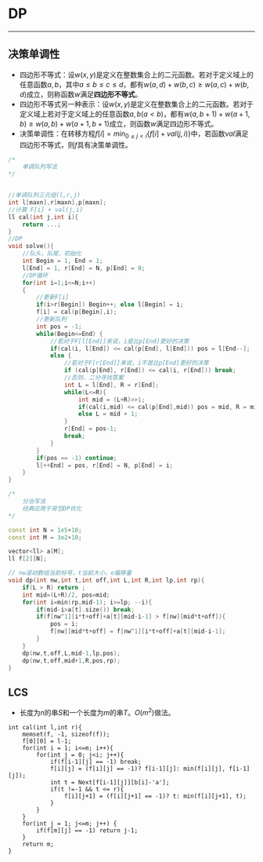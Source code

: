 # DP

---

## 决策单调性

- 四边形不等式：设$w(x,y)$是定义在整数集合上的二元函数。若对于定义域上的任意函数$a,b$，其中$a\le b\le c\le d$，都有$w(a,d)+w(b,c)\ge w(a,c)+w(b,d)$成立，则称函数$w$满足**四边形不等式**。
- 四边形不等式另一种表示：设$w(x,y)$是定义在整数集合上的二元函数。若对于定义域上若对于定义域上的任意函数$a,b(a<b)$，都有$w(a, b+1)+w(a+1,b)\ge w(a,b)+w(a+1,b+1)$成立，则函数$w$满足四边形不等式。
- 决策单调性：在转移方程$f[i]=min_{0\le j<i}\{f[i]+val(j,i)\}$中，若函数$val$满足四边形不等式，则$f$具有决策单调性。

```c++
/*
	单调队列写法
*/


//单调队列三元组(l,r,j)
int l[maxn],r[maxn],p[maxn]; 
//计算 F[i] + val(j,i)
ll cal(int j,int i){
    return ...; 
}
//DP
void solve(){
    //队头，队尾，初始化
    int Begin = 1, End = 1;
    l[End] = 1, r[End] = N, p[End] = 0; 
    //DP循环
    for(int i=1;i<=N;i++)
    {
        //更新F[i] 
        if(i>r[Begin]) Begin++; else l[Begin] = i;
        f[i] = cal(p[Begin],i); 
        //更新队列
        int pos = -1;
        while(Begin<=End) {
            //若对于F[l[End]]来说，i是⽐p[End]更好的决策
            if(cal(i, l[End]) <= cal(p[End], l[End])) pos = l[End--]; 
            else {
                //若对于F[r[End]]来说，i不是比p[End]更好的决策
                if (cal(p[End], r[End]) <= cal(i, r[End])) break; 
                //否则，二分寻找答案
                int L = l[End], R = r[End];
                while(L<=R){
                    int mid = (L+R)>>1;
                    if(cal(i,mid) <= cal(p[End],mid)) pos = mid, R = mid-1; 
                  	else L = mid + 1;
                }
                r[End] = pos-1; 
                break;
            } 
        }
        if(pos == -1) continue;
        l[++End] = pos, r[End] = N, p[End] = i; 
    }
}
```

```c++
/*
	分治写法
	经典应用于背包DP优化
*/

const int N = 1e5+10;
const int M = 3e2+10;

vector<ll> a[M];
ll f[2][N];

// nw滚动数组当前标号，t当前大小，o偏移量
void dp(int nw,int t,int off,int L,int R,int lp,int rp){
    if(L > R) return ;
    int mid=(L+R)/2, pos=mid;
    for(int i=min(rp,mid-1); i>=lp; --i){
        if(mid-i>a[t].size()) break;
        if(f[nw^1][i*t+off]+a[t][mid-i-1] > f[nw][mid*t+off]){
            pos = i;
            f[nw][mid*t+off] = f[nw^1][i*t+off]+a[t][mid-i-1];
        }
    }
    dp(nw,t,off,L,mid-1,lp,pos);
    dp(nw,t,off,mid+1,R,pos,rp);
}
```

##  LCS

- 长度为$n$的串$S$和一个长度为$m$的串$T$。$O(m^2)$做法。

```
int cal(int l,int r){
    memset(f, -1, sizeof(f));
    f[0][0] = l-1;
    for(int i = 1; i<=m; i++){
        for(int j = 0; j<i; j++){
            if(f[i-1][j] == -1) break;
            f[i][j] = (f[i][j] == -1)? f[i-1][j]: min(f[i][j], f[i-1][j]);
            int t = Next[f[i-1][j]][b[i]-'a'];
            if(t !=-1 && t <= r){
                f[i][j+1] = (f[i][j+1] == -1)? t: min(f[i][j+1], t);
            }
        }
    }
    for(int j = 1; j<=m; j++) {
        if(f[m][j] == -1) return j-1;
    }
    return m;
}
```

